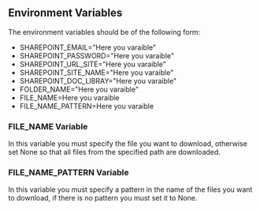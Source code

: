 ## Environment Variables

The environment variables should be of the following form:

- SHAREPOINT_EMAIL="Here you varaible"
- SHAREPOINT_PASSWORD="Here you varaible"
- SHAREPOINT_URL_SITE="Here you varaible"
- SHAREPOINT_SITE_NAME="Here you varaible"
- SHAREPOINT_DOC_LIBRAY="Here you varaible"
- FOLDER_NAME="Here you varaible"
- FILE_NAME=Here you varaible
- FILE_NAME_PATTERN=Here you varaible

### FILE_NAME Variable

In this variable you must specify the file you want to download, otherwise set None so that all files from the specified path are downloaded.

### FILE_NAME_PATTERN Variable

In this variable you must specify a pattern in the name of the files you want to download, if there is no pattern you must set it to None.